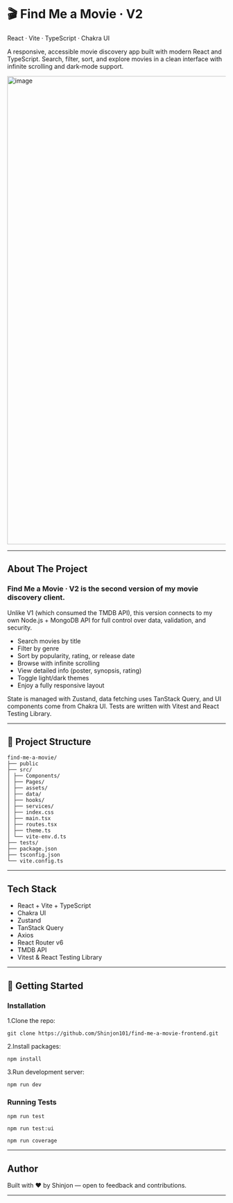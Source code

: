 # 🎬 Find Me a Movie · V2

React · Vite · TypeScript · Chakra UI

A responsive, accessible movie discovery app built with modern React and TypeScript. Search, filter, sort, and explore movies in a clean interface with infinite scrolling and dark‑mode support.

<img width="1918" height="1078" alt="image" src="https://github.com/user-attachments/assets/3ead6d58-e5c5-4c66-840a-19982d12a65a" />

---
## About The Project

### Find Me a Movie · V2 is the second version of my movie discovery client.
Unlike V1 (which consumed the TMDB API), this version connects to my own Node.js + MongoDB API for full control over data, validation, and security.
- Search movies by title 
- Filter by genre  
- Sort by popularity, rating, or release date  
- Browse with infinite scrolling  
- View detailed info (poster, synopsis, rating)  
- Toggle light/dark themes  
- Enjoy a fully responsive layout  

State is managed with Zustand, data fetching uses TanStack Query, and UI components come from Chakra UI. Tests are written with Vitest and React Testing Library.

---

## 📁 Project Structure
```
find-me-a-movie/
├── public
├── src/
│ ├── Components/
│ ├── Pages/
│ ├── assets/
│ ├── data/
│ ├── hooks/
│ ├── services/
│ ├── index.css
│ ├── main.tsx
│ ├── routes.tsx
│ ├── theme.ts
│ └── vite-env.d.ts
├── tests/
├── package.json
├── tsconfig.json
└── vite.config.ts

```
---

## Tech Stack

- React + Vite + TypeScript  
- Chakra UI  
- Zustand  
- TanStack Query  
- Axios  
- React Router v6  
- TMDB API  
- Vitest & React Testing Library  

---

## 🚀 Getting Started



### Installation

1.Clone the repo:
```
git clone https://github.com/Shinjon101/find-me-a-movie-frontend.git
```
2.Install packages:
```
npm install
```
 3.Run development server:
```
npm run dev
```
 
### Running Tests
```
npm run test  

npm run test:ui  

npm run coverage
```

---

## Author

Built with ❤️ by Shinjon — open to feedback and contributions.

---

